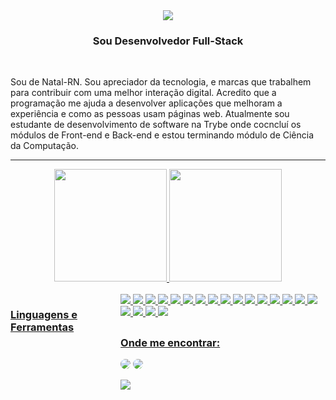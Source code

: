 

<div align="center"> <img src="https://github.com/Pedroshalom/Pedroshalom/assets/99991522/68542352-cd7b-4f9e-8a19-6373e8e2a83c"> </div>

<h3 align="center"> Sou Desenvolvedor Full-Stack</h3>

</br>

<p align='left'>
Sou de Natal-RN. Sou apreciador da tecnologia, e marcas que trabalhem para contribuir com uma melhor interação digital. Acredito que a programação me ajuda a desenvolver aplicações que melhoram a experiência e como as pessoas usam páginas web. Atualmente sou estudante de desenvolvimento de software na Trybe onde cocncluí os módulos de Front-end e Back-end e estou terminando módulo de Ciência da Computação.
</p>

---

<div align="center">
  <a href="https://github.com/Pedroshalom">
   <img height="180em" src="https://github-readme-stats.vercel.app/api?username=Pedroshalom&show_icons=true&theme=github_dark"/>
   <img height="180em" src="https://github-readme-stats.vercel.app/api/top-langs/?username=Pedroshalom&theme=github_dark"/>
  </div>
  
   <div style="display: flex"><br>
     <h3>Linguagens e Ferramentas</h3>
   <div><br>
       <img src="https://img.shields.io/badge/Git-0b6b81?style=for-the-badge&logo=git&logoColor=black&colorA=00008B&colorB=blue" />
  <img src="https://img.shields.io/badge/Linux-0b6b81?style=for-the-badge&logo=linux&logoColor=black&colorA=00008B&colorB=blue" /> 
   
  <img src="https://img.shields.io/badge/HTML5-0b6b81?style=for-the-badge&logo=html5&logoColor=black&colorA=00008B&colorB=blue" />  
  <img src="https://img.shields.io/badge/CSS3-0b6b81?style=for-the-badge&logo=css3&logoColor=black&colorA=00008B&colorB=blue" />  
  <img src="https://img.shields.io/badge/JavaScript-0b6b81?style=for-the-badge&logo=javascript&logoColor=black&colorA=00008B&colorB=blue" />
  <img src="https://img.shields.io/badge/TypeScript-0b6b81?style=for-the-badge&logo=typescript&logoColor=black&colorA=00008B&colorB=blue" />
  
  <img src="https://img.shields.io/badge/React-0b6b81?style=for-the-badge&logo=react&logoColor=black&colorA=00008B&colorB=blue" />
  <img src="https://img.shields.io/badge/Redux-0b6b81?style=for-the-badge&logo=redux&logoColor=black&colorA=00008B&colorB=blue" />
  <img src="https://img.shields.io/badge/React_Router-0b6b81?style=for-the-badge&logo=react-router&logoColor=black&colorA=00008B&colorB=blue" />
   
  <img src="https://img.shields.io/badge/Docker-0b6b81?style=for-the-badge&logo=docker&logoColor=black&colorA=00008B&colorB=blue" />
  <img src="https://img.shields.io/badge/Node.js-0b6b81?style=for-the-badge&logo=node.js&logoColor=black&colorA=00008B&colorB=blue" />
  <img src="https://img.shields.io/badge/Express.js-0b6b81?style=for-the-badge&logo=express&logoColor=black&colorA=00008B&colorB=blue" /> 
  <img src="https://img.shields.io/badge/MySQL-0b6b81?style=for-the-badge&logo=mysql&logoColor=black&colorA=00008B&colorB=blue" />
  <img src="https://img.shields.io/badge/Sequelize-0b6b81?style=for-the-badge&logo=sequelize&logoColor=black&colorA=00008B&colorB=blue" />
  <img src="https://img.shields.io/badge/MongoDB-0b6b81?style=for-the-badge&logo=mongoDB&logoColor=black&colorA=00008B&colorB=blue" />
  <img src="https://img.shields.io/badge/Mongoose-0b6b81?style=for-the-badge&logo=mongoDB&logoColor=black&colorA=00008B&colorB=blue" />
   
  <img src="https://img.shields.io/badge/Jest-0b6b81?style=for-the-badge&logo=jest&logoColor=black&colorA=00008B&colorB=blue" />
  <img src="https://img.shields.io/badge/Testing_Library-0b6b81?style=for-the-badge&logo=testinglibrary&logoColor=black&colorA=00008B&colorB=blue" />
  <img src="https://img.shields.io/badge/Mocha-0b6b81?style=for-the-badge&logo=mocha&logoColor=black&colorA=00008B&colorB=blue" />
  <img src="https://img.shields.io/badge/Chai-0b6b81?style=for-the-badge&logo=chai&logoColor=black&colorA=00008B&colorB=blue" />
</p>
  
  
  ##
 
</p>
  <div> 
  <h3 align="left">Onde me encontrar:</h3>
   <a href="https://www.linkedin.com/in/pedro-manoel-santos/" target="_blank"><img src="https://img.shields.io/badge/-LinkedIn-%230077B5?style=for-the-badge&logo=linkedin&logoColor=black&colorA=00008B&colorB=blue" style="border-radius: 30px" target="_blank"></a> 

  <a href="http://wa.me/+5584987836762" alt="WhatsApp">
    <img src="https://img.shields.io/badge/-WhatsApp-25d366?style=for-the-badge&logo=WhatsApp&logoColor=black&colorA=00008B&colorB=blue" style="border-radius: 30px" target="_blank">

 <a href = "mailto:pedroshalommrn@hotmail.com"> <img src="https://img.shields.io/badge/-Email-%23333?style=for-the-badge&logo=gmail&logoColor=black&colorA=00008B&colorB=blue" target="_blank"></a>
    </p> 

 
